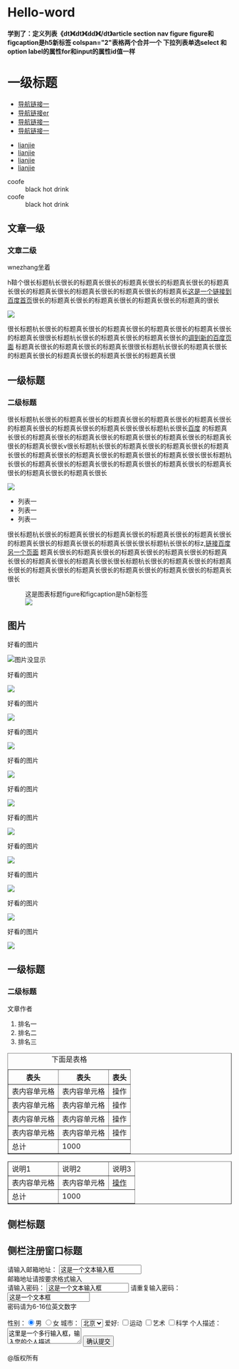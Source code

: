# Hello-word
<!DOCTYPE html>
<html lang="en">
<head>
	<meta charset="UTF-8">
	<title>Document</title>
</head>
<body>
	<h4>学到了：定义列表《dt》《dt》《dd》《/dt》article section nav figure  figure和figcaption是h5新标签  colspan="2"表格两个合并一个   下拉列表单选select 和option label的属性for和input的属性id值一样</h4>
	<h1>一级标题</h1>
	<nav>
	<ul>
		<li><a href="#">导航链接一</a></li>
		<li><a href="#">导航链接er</a></li>
		<li><a href="#">导航链接一</a></li>
		<li><a href="#">导航链接一</a></li>
	</ul>
	<ul>
		<li><a href="#">lianjie</a></li>
		<li><a href="#">lianjie</a></li>
		<li><a href="#">lianjie</a></li>
		<li><a href="#">lianjie</a></li>
	</ul>
	<dl>
		<dt>coofe</dt>
		<dd>black hot drink</dd>
		<dt>coofe</dt>
		<dd>black hot drink</dd>
	</dl>
	</nav>
	<article>
		<section>
			<h2>文章一级</h2>
			<h3>文章二级</h3>
			<p>wnezhang坐着</p>
			<p>h鞥个很长标题杭长很长的标题真长很长的标题真长很长的标题真长很长的标题真长很长的标题真长很长的标题真长很长的标题真长很长的标题真长<a href="http://www.baidu.com">这是一个链接到百度首页</a>很长的标题真长很长的标题真长很长的标题真长很长的标题真的很长</p>
			<img src="img/1.gif"/>
			<p>很长标题杭长很长的标题真长很长的标题真长很长的标题真长很长的标题真长很长的标题真长很很长标题杭长很长的标题真长很长的标题真长很长的<a href="http://www.baidu.com" target="_black">调到新的百度页面</a> 标题真长很长的标题真长很长的标题真长很很长标题杭长很长的标题真长很长的标题真长很长的标题真长很长的标题真长很长的标题真长很</p>
		</section>
		<section>
			<h2>一级标题</h2>
			<h3>二级标题</h3>
			<p>很长标题杭长很长的标题真长很长的标题真长很长的标题真长很长的标题真长很长的标题真长很长的标题真长很长的标题真长很长很长标题杭长很长<a href="http://www.baidu.com">百度</a> 的标题真长很长的标题真长很长的标题真长很长的标题真长很长的标题真长很长的标题真长很长的标题真长很长v很长标题杭长很长的标题真长很长的标题真长很长的标题真长很长的标题真长很长的标题真长很长的标题真长很长的标题真长很长很长标题杭长很长的标题真长很长的标题真长很长的标题真长很长的标题真长很长的标题真长很长的标题真长很长的标题真长很长</p>
			<img src="img/1.gif"/>
			<ul>
				<li>列表一</li>
				<li>列表一</li>
				<li>列表一</li>
			</ul>
			<p>很长标题杭长很长的标题真长很长的标题真长很长的标题真长很长的标题真长很长的标题真长很长的标题真长很长的标题真长很长很长标题杭长很长的标z,<a href="http://www.baidu.com" target="_black">链接百度另一个页面</a> 题真长很长的标题真长很长的标题真长很长的标题真长很长的标题真长很长的标题真长很长的标题真长很长很长标题杭长很长的标题真长很长的标题真长很长的标题真长很长的标题真长很长的标题真长很长的标题真长很长的标题真长很长</p>
		</section>
		<section>
			<figure>
				<figcaption>这是图表标题figure和figcaption是h5新标签</figcaption>
				<img src="img/1.gif">
			</figure>
			<h2>图片</h2>
			<div>
				<p>好看的图片</p>
				<img src="img/1.gif" alt="图片没显示" title="tupian" />
			</div>
			<div>
				<p>好看的图片</p>
				<img src="img/1.gif"/>
			</div>
			<div>
				<p>好看的图片</p>
				<img src="img/1.gif"/>
			</div>
			<div>
				<p>好看的图片</p>
				<img src="img/1.gif"/>
			</div>
			<div>
				<p>好看的图片</p>
				<img src="img/1.gif"/>
			</div>
			<div>
				<p>好看的图片</p>
				<img src="img/1.gif"/>
			</div>
			<div>
				<p>好看的图片</p>
				<img src="img/1.gif"/>
			</div>
			<div>
				<p>好看的图片</p>
				<img src="img/1.gif"/>
			</div>
			<div>
				<p>好看的图片</p>
				<img src="img/1.gif"/>
			</div><div>
				<p>好看的图片</p>
				<img src="img/1.gif"/>
			</div>
			<div>
				<p>好看的图片</p>
				<img src="img/1.gif"/>
			</div>
		</section>
		<section>
			<h2>一级标题</h2>
			<h3>二级标题</h3>
			<p>文章作者</p>
			<ol>
				<li>排名一</li>
				<li>排名二</li>
				<li>排名三</li>
			</ol>
			<table border="1px">
				<caption>下面是表格</caption>
				<tobody>
					<tr>
						<th>表头</th>
						<th>表头</th>
						<th>表头</th>
					</tr>
					<tr>
						<td>表内容单元格</td>
						<td>表内容单元格</td>
						<td>操作</td>
					</tr>
					<tr>
						<td>表内容单元格</td>
						<td>表内容单元格</td>
						<td>操作</td>
					</tr>
					<tr>
						<td>表内容单元格</td>
						<td>表内容单元格</td>
						<td>操作</td>
					</tr>
					<tr>
						<td>表内容单元格</td>
						<td>表内容单元格</td>
						<td>操作</td>
					</tr>
					<tr>
						<td>总计</td>
						<td colspan="2">1000</td><!-- 把两个表格合为一个 -->
					</tr>
				</tobody>
			</table>
			<table border="1">
				<thead>
					<tr>
					<td>说明1</td>
					<td>说明2</td>
					<td>说明3</td>
					</tr>
				</thead>
			<tbody>
			<tr>
			<td>表内容单元格</td>
			<td>表内容单元格</td>
			<td><a href="">操作</a></td>
			</tr>
			<tr>
			<td>总计</td>
			<td colspan="2">1000</td>
			</tr>
			</tbody>
			</table>
		</section>
		<aside>
			<h2>侧栏标题</h2>
			<h2>侧栏注册窗口标题</h2>
			<form action="" method="post">
				<label for="email">请输入邮箱地址：</label>
				<input type="text" id="email" name="email" value="这是一个文本输入框"/><br/>
				邮箱地址请按要求格式输入<br/>
				<label>请输入密码：</label>
				<input type="text" name="password" value="这是一个文本输入框">
				<label>请重复输入密码：</label>
				<input type="text" name="password" value="这是一个文本框"><br/>
				密码请为6-16位英文数字<br/><br/>
				性别：<input type="radio" name="radioxingbie" value="男" checked=""/>男
				<input type="radio" name="radioxingbie" value="女"/>女
				城市：
				<select>
					<option value="上海">上海</option>
					<option value="北京" selected="">北京</option>
					<option value="重庆">重庆</option>
					<option value="广州">广州</option>
				</select>
				爱好:
				<input type="checkbox" name="sport" value="运动"/>运动
				<input type="checkbox" name="art" value="艺术"/>艺术
				<input type="checkbox" name="science" value="科学"/>科学
				个人描述：<textarea rows="2" cols="18">这里是一个多行输入框，输入您的个人描述</textarea>
				<button type="submit">确认提交</button>
			</form>
		</aside>
	</article>
	<footer>@版权所有</footer>
</body>
</html>
